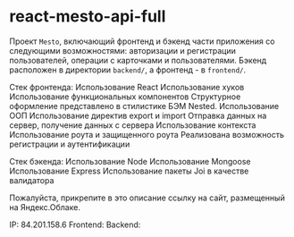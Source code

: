 # react-mesto-api-full

Проект `Mesto`, включающий фронтенд и бэкенд части приложения со следующими возможностями: авторизации и регистрации пользователей, операции с карточками и пользователями. Бэкенд расположен в директории `backend/`, а фронтенд - в `frontend/`.

Стек фронтенда:
Использование React
Использование хуков
Использование функциональных компонентов
Структурное оформление представлено в стилистике БЭМ Nested.
Использование ООП
Использование директив export и import
Отправка данных на сервер, получение данных с сервера
Использование контекста
Использование роута и защищенного роута
Реализована возможность регистрации и аутентификации

Стек бэкенда:
Использование Node
Использование Mongoose
Использование Express
Использование пакеты Joi в качестве валидатора

Пожалуйста, прикрепите в это описание ссылку на сайт, размещенный на Яндекс.Облаке.

IP: 84.201.158.6
Frontend:
Backend:
